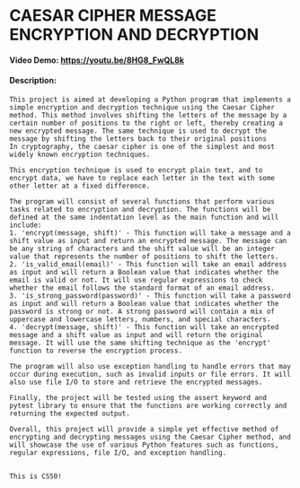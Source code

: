# CAESAR CIPHER MESSAGE ENCRYPTION AND DECRYPTION
#### Video Demo:  https://youtu.be/8HG8_FwQL8k
#### Description:
    This project is aimed at developing a Python program that implements a simple encryption and decryption technique using the Caesar Cipher method. This method involves shifting the letters of the message by a certain number of positions to the right or left, thereby creating a new encrypted message. The same technique is used to decrypt the message by shifting the letters back to their original positions
    In cryptography, the caesar cipher is one of the simplest and most widely known encryption techniques.

    This encryption technique is used to encrypt plain text, and to encrypt data, we have to replace each letter in the text with some other letter at a fixed difference.

    The program will consist of several functions that perform various tasks related to encryption and decryption. The functions will be defined at the same indentation level as the main function and will include:
    1. 'encrypt(message, shift)' - This function will take a message and a shift value as input and return an encrypted message. The message can be any string of characters and the shift value will be an integer value that represents the number of positions to shift the letters.
    2. 'is_valid_email(email)' - This function will take an email address as input and will return a Boolean value that indicates whether the email is valid or not. It will use regular expressions to check whether the email follows the standard format of an email address.
    3. 'is_strong_password(password)' - This function will take a password as input and will return a Boolean value that indicates whether the password is strong or not. A strong password will contain a mix of uppercase and lowercase letters, numbers, and special characters.
    4. 'decrypt(message, shift)' - This function will take an encrypted message and a shift value as input and will return the original message. It will use the same shifting technique as the 'encrypt' function to reverse the encryption process.

    The program will also use exception handling to handle errors that may occur during execution, such as invalid inputs or file errors. It will also use file I/O to store and retrieve the encrypted messages.

    Finally, the project will be tested using the assert keyword and pytest library to ensure that the functions are working correctly and returning the expected output.

    Overall, this project will provide a simple yet effective method of encrypting and decrypting messages using the Caesar Cipher method, and will showcase the use of various Python features such as functions, regular expressions, file I/O, and exception handling.


    This is CS50!
